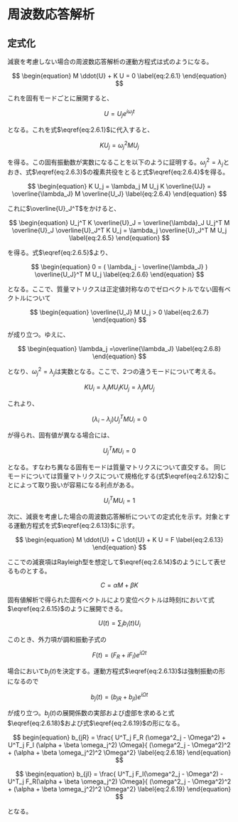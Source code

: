 <script type="text/x-mathjax-config">
MathJax.Hub.Config({
  tex2jax: {
    inlineMath: [['$','$'], ['\\(','\\)']],
    processEscapes: true
  },
  TeX: {
    equationNumbers: {
      autoNumber: "AMS"
    }
  },
  CommonHTML: { matchFontHeight: true },
  displayAlign: "center"
});
</script>
<script async src="https://cdn.mathjax.org/mathjax/latest/MathJax.js?config=TeX-AMS_CHTML"></script>

# 周波数応答解析

## 定式化

減衰を考慮しない場合の周波数応答解析の運動方程式は式のようになる。

$$
\begin{equation}
M \ddot{U} + K U = 0
\label{eq:2.6.1}
\end{equation}
$$

これを固有モードごとに展開すると、

$$
\begin{equation}
U = U_j e^{i \omega_j t}
\label{eq:2.6.2}
\end{equation}
$$

となる。これを式$\eqref{eq:2.6.1}$に代入すると、

$$
\begin{equation}
K U_j = \omega_j^2 M U_j
\label{eq:2.6.3}
\end{equation}
$$

を得る。この固有振動数が実数になることを以下のように証明する。$\omega_j^2 = \lambda_j$とおき、式$\eqref{eq:2.6.3}$の複素共役をとると式$\eqref{eq:2.6.4}$を得る。

$$
\begin{equation}
K U_j = \lambda_j M U_j
K \overline{UJ} = \overline{\lambda_J} M \overline{U_J}
\label{eq:2.6.4}
\end{equation}
$$

これに$\overline{U}_J^T$をかけると、

$$
\begin{equation}
U_j^T K \overline{U}_J = \overline{\lambda}_J
U_j^T M \overline{U}_J
\overline{U}_J^T K U_j = \lambda_j \overline{U}_J^T M U_j
\label{eq:2.6.5}
\end{equation}
$$

を得る。式$\eqref{eq:2.6.5}$より、

$$
\begin{equation}
0 = ( \lambda_j - \overline{\lambda_J} ) \overline{U_J}^T M U_j
\label{eq:2.6.6}
\end{equation}
$$

となる。ここで、質量マトリクスは正定値対称なのでゼロベクトルでない固有ベクトルについて

$$
\begin{equation}
\overline{U_J} M U_j > 0
\label{eq:2.6.7}
\end{equation}
$$

が成り立つ。ゆえに、

$$
\begin{equation}
\lambda_j =\overline{\lambda_J}
\label{eq:2.6.8}
\end{equation}
$$

となり、$\omega_j^2 = \lambda_j$は実数となる。ここで、2つの違うモードについて考える。

$$
\begin{equation}
K U_i = \lambda_i M U_i
K U_j = \lambda_j M U_j
\label{eq:2.6.9}
\end{equation}
$$

これより、

$$
\begin{equation}
( \lambda_i - \lambda_j ) U_j^T M U_i = 0
\label{eq:2.6.10}
\end{equation}
$$

が得られ、固有値が異なる場合には、

$$
\begin{equation}
U_j^T M U_i = 0
\label{eq:2.6.11}
\end{equation}
$$

となる。すなわち異なる固有モードは質量マトリクスについて直交する。
同じモードについては質量マトリクスについて規格化する(式$\eqref{eq:2.6.12}$)ことによって取り扱いが容易になる利点がある。

$$
\begin{equation}
U_i^T M U_i = 1
\label{eq:2.6.12}
\end{equation}
$$

次に、減衰を考慮した場合の周波数応答解析についての定式化を示す。対象とする運動方程式を式$\eqref{eq:2.6.13}$に示す。

$$
\begin{equation}
M \ddot{U} + C \dot{U} + K U = F
\label{eq:2.6.13}
\end{equation}
$$

ここでの減衰項はRayleigh型を想定して$\eqref{eq:2.6.14}$のようにして表せるものとする。

$$
\begin{equation}
C = \alpha M + \beta K
\label{eq:2.6.14}
\end{equation}
$$

固有値解析で得られた固有ベクトルにより変位ベクトルは時刻*t*において式$\eqref{eq:2.6.15}$のように展開できる。

$$
\begin{equation}
U(t) = \sum_i b_i(t) U_i
\label{eq:2.6.15}
\end{equation}
$$

このとき、外力項が調和振動子式の

$$
\begin{equation}
F(t) = ( F_R + i F_I )e^{i \Omega t}
\label{eq:2.6.16}
\end{equation}
$$

場合において$b_{j}(t)$を決定する。運動方程式$\eqref{eq:2.6.13}$は強制振動の形になるので

$$
\begin{equation}
b_j (t) = (b_{jR} + b_{jI}) e^{i \Omega t}
\label{eq:2.6.17}
\end{equation}
$$

が成り立つ。$b_{j}(t)$の展開係数の実部および虚部を求めると式$\eqref{eq:2.6.18}$および式$\eqref{eq:2.6.19}$の形になる。

$$
begin{equation}
b_{jR} = \frac{ U^T_j F_R (\omega^2_j - \Omega^2) + U^T_j F_I (\alpha + \beta \omega_j^2) \Omega}{ (\omega^2_j - \Omega^2)^2 + (\alpha + \beta \omega_j^2)^2 \Omega^2}
\label{eq:2.6.18}
\end{equation}
$$

$$
\begin{equation}
b_{jI} = \frac{ U^T_j F_I(\omega^2_j - \Omega^2) - U^T_j F_R(\alpha + \beta \omega_j^2) \Omega}{ (\omega^2_j - \Omega^2)^2 + (\alpha + \beta \omega_j^2)^2 \Omega^2}
\label{eq:2.6.19}
\end{equation}
$$

となる。
